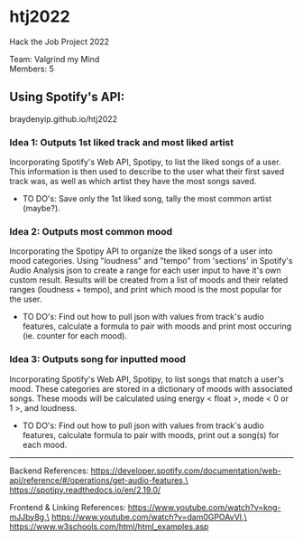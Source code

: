 # htj2022
Hack the Job Project 2022

Team: Valgrind my Mind\
Members: 5

## Using Spotify's API:
braydenyip.github.io/htj2022

### Idea 1: Outputs 1st liked track and most liked artist
Incorporating Spotify's Web API, Spotipy, to list the liked songs of a user. This information is then used to describe to the user what their first saved track was, as well as which artist they have the most songs saved.
- TO DO's: Save only the 1st liked song, tally the most common artist (maybe?).

### Idea 2: Outputs most common mood
Incorporating the Spotipy API to organize the liked songs of a user into mood categories. Using "loudness" and "tempo" from 'sections' in Spotify's Audio Analysis json to create a range for each user input to have it's own custom result. Results will be created from a list of moods and their related ranges (loudness + tempo), and print which mood is the most popular for the user. 
- TO DO's: Find out how to pull json with values from track's audio features, calculate a formula to pair with moods and print most occuring (ie. counter for each mood).

### Idea 3: Outputs song for inputted mood
Incorporating Spotify's Web API, Spotipy, to list songs that match a user's mood. These categories are stored in a dictionary of moods with associated songs. These moods will be calculated using energy < float >, mode < 0 or 1 >, and loudness. 
- TO DO's: Find out how to pull json with values from track's audio features, calculate formula to pair with moods, print out a song(s) for each mood.

______________________________________
Backend References:
https://developer.spotify.com/documentation/web-api/reference/#/operations/get-audio-features,\
https://spotipy.readthedocs.io/en/2.19.0/

Frontend & Linking References:
https://www.youtube.com/watch?v=kng-mJJby8g,\
https://www.youtube.com/watch?v=dam0GPOAvVI,\
https://www.w3schools.com/html/html_examples.asp
